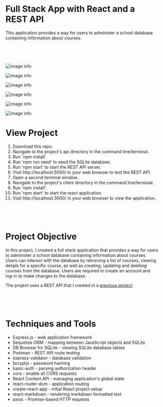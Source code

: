 # Full Stack App with React and a REST API
This application provides a way for users to administer a school database containing information about courses.

<p>&nbsp;</p>
<p>&nbsp;</p>

![image info](images/courseHome.png)

![image info](images/createCourse.png)

![image info](images/CourseDetail.png)

![image info](images/update.png)

![image info](images/signin.png)

![image info](images/signup.png)
# View Project
1. Download this repo.
2. Navigate to the project's api directory in the   command line/terminal.
3. Run 'npm install'.
4. Run 'npm run seed' to seed the SQLite database.
5. Run 'npm start' to start the REST API server.
6. Visit http://localhost:5000/ in your web browser to test the REST API.
7. Open a second terminal window.
7. Navigate to the project's client directory in the command line/terminal.
8. Run 'npm install'.
10. Run 'npm start' to start the react application.
11. Visit http://localhost:3000/ in your web browser to view the application.
<p>&nbsp;</p>
<p>&nbsp;</p>

# Project Objective
In this project, I created a full stack application that provides a way for users to administer a school database containing information about courses. Users can interact with the database by retrieving a list of courses, viewing details for a specific course, as well as creating, updating and deleting courses from the database. Users are required to create an account and log-in to make changes to the database.

The project uses a REST API that I created in a [previous project](https://github.com/Pamelachristina/rest_api).
<p>&nbsp;</p>
<p>&nbsp;</p>

# Techniques and Tools
+ Express.js - web application framework
+ Sequelize ORM - mapping between JavaScript objects and SQLite
+ DB Browser for SQLite - viewing SQLite database tables
+ Postman - REST API route testing
+ express-validator - database validation
+ bcryptjs - password hashing
+ basic-auth - parsing authorization header
+ cors - enable all CORS requests
+ React Context API - managing application's global state
+ react-router-dom - application routing
+ create-react-app - initial React project setup
+ react-markdown - rendering markdown formatted text
+ axios - Promise-based HTTP requests
